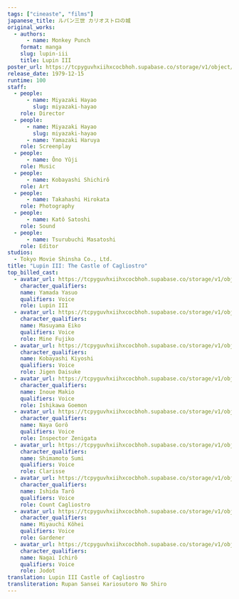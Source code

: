 ```yaml
---
tags: ["cineaste", "films"]
japanese_title: ルパン三世 カリオストロの城
original_works:
  - authors:
      - name: Monkey Punch
    format: manga
    slug: lupin-iii
    title: Lupin III
poster_url: https://tcpyguvhxiihxcocbhoh.supabase.co/storage/v1/object/public/godzilla-cineaste-public/content/films/lupin-iii-the-castle-of-cagliostro-1979/posters/lupin-the-third-the-castle-of-cagliostro-1979.jpg
release_date: 1979-12-15
runtime: 100
staff:
  - people:
      - name: Miyazaki Hayao
        slug: miyazaki-hayao
    role: Director
  - people:
      - name: Miyazaki Hayao
        slug: miyazaki-hayao
      - name: Yamazaki Haruya
    role: Screenplay
  - people:
      - name: Ôno Yûji
    role: Music
  - people:
      - name: Kobayashi Shichirô
    role: Art
  - people:
      - name: Takahashi Hirokata
    role: Photography
  - people:
      - name: Katô Satoshi
    role: Sound
  - people:
      - name: Tsurubuchi Masatoshi
    role: Editor
studios:
  - Tokyo Movie Shinsha Co., Ltd.
title: "Lupin III: The Castle of Cagliostro"
top_billed_cast:
  - avatar_url: https://tcpyguvhxiihxcocbhoh.supabase.co/storage/v1/object/public/godzilla-cineaste-public/content/films/lupin-iii-the-castle-of-cagliostro-1979/cast-avatars/yasuo-yamada-0.jpg
    character_qualifiers:
    name: Yamada Yasuo
    qualifiers: Voice
    role: Lupin III
  - avatar_url: https://tcpyguvhxiihxcocbhoh.supabase.co/storage/v1/object/public/godzilla-cineaste-public/content/films/lupin-iii-the-castle-of-cagliostro-1979/cast-avatars/eiko-masuyama-0.jpg
    character_qualifiers:
    name: Masuyama Eiko
    qualifiers: Voice
    role: Mine Fujiko
  - avatar_url: https://tcpyguvhxiihxcocbhoh.supabase.co/storage/v1/object/public/godzilla-cineaste-public/content/films/lupin-iii-the-castle-of-cagliostro-1979/cast-avatars/kiyoshi-kobayashi-0.jpg
    character_qualifiers:
    name: Kobayashi Kiyoshi
    qualifiers: Voice
    role: Jigen Daisuke
  - avatar_url: https://tcpyguvhxiihxcocbhoh.supabase.co/storage/v1/object/public/godzilla-cineaste-public/content/films/lupin-iii-the-castle-of-cagliostro-1979/cast-avatars/makio-inoue-0.jpg
    character_qualifiers:
    name: Inoue Makio
    qualifiers: Voice
    role: Ishikawa Goemon
  - avatar_url: https://tcpyguvhxiihxcocbhoh.supabase.co/storage/v1/object/public/godzilla-cineaste-public/content/films/lupin-iii-the-castle-of-cagliostro-1979/cast-avatars/goro-naya-0.jpg
    character_qualifiers:
    name: Naya Gorô
    qualifiers: Voice
    role: Inspector Zenigata
  - avatar_url: https://tcpyguvhxiihxcocbhoh.supabase.co/storage/v1/object/public/godzilla-cineaste-public/content/films/lupin-iii-the-castle-of-cagliostro-1979/cast-avatars/sumi-shimamoto-0.jpg
    character_qualifiers:
    name: Shimamoto Sumi
    qualifiers: Voice
    role: Clarisse
  - avatar_url: https://tcpyguvhxiihxcocbhoh.supabase.co/storage/v1/object/public/godzilla-cineaste-public/content/films/lupin-iii-the-castle-of-cagliostro-1979/cast-avatars/taro-ishida-0.jpg
    character_qualifiers:
    name: Ishida Tarô
    qualifiers: Voice
    role: Count Cagliostro
  - avatar_url: https://tcpyguvhxiihxcocbhoh.supabase.co/storage/v1/object/public/godzilla-cineaste-public/content/films/lupin-iii-the-castle-of-cagliostro-1979/cast-avatars/kohei-miyauchi-0.jpg
    character_qualifiers:
    name: Miyauchi Kôhei
    qualifiers: Voice
    role: Gardener
  - avatar_url: https://tcpyguvhxiihxcocbhoh.supabase.co/storage/v1/object/public/godzilla-cineaste-public/content/films/lupin-iii-the-castle-of-cagliostro-1979/cast-avatars/ichiro-nagai-0.jpg
    character_qualifiers:
    name: Nagai Ichirô
    qualifiers: Voice
    role: Jodot
translation: Lupin III Castle of Cagliostro
transliteration: Rupan Sansei Kariosutoro No Shiro
---
```


